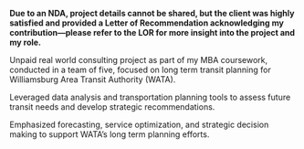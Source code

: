 **Due to an NDA, project details cannot be shared, but the client was highly satisfied and provided a Letter of Recommendation acknowledging my contribution—please refer to the LOR for more insight into the project and my role.**


Unpaid real world consulting project as part of my MBA coursework, conducted in a team of five, focused on long term transit planning for Williamsburg Area Transit Authority (WATA).

Leveraged data analysis and transportation planning tools to assess future transit needs and develop strategic recommendations.

Emphasized forecasting, service optimization, and strategic decision making to support WATA’s long term planning efforts.
